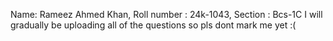 Name: Rameez Ahmed Khan,
 Roll number : 24k-1043,
 Section : Bcs-1C
I will gradually be uploading all of the questions so pls dont mark me yet :(
